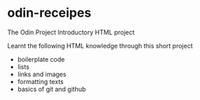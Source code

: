 # odin-receipes
The Odin Project Introductory HTML project

Learnt the following HTML knowledge through this short project
- boilerplate code
- lists
- links and images
- formatting texts
- basics of git and github
